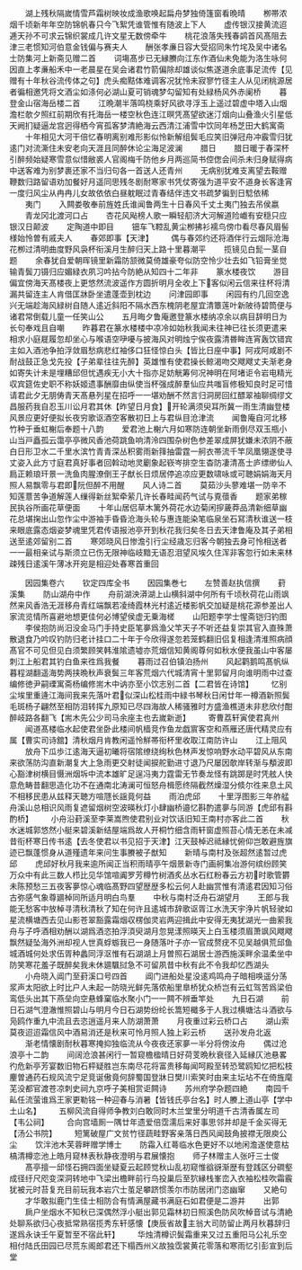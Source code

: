 <!-- { "loadSidebar": true } -->
　　湖上残秋隔嵗情雪芦霜树映妆成渔歌唤起扁舟梦独倚篷窗看晩晴
　　栁帯浓烟千顷新年年空防锦帆春只今飞絮凭谁管惟有随波上下人
　　虚传银汉接黄流迢逓天孙不可求云锦织裳成几许文星无数傍牵牛
　　桃花浪落失残春鹢首风髙阻去津三老惯知河伯意金钱偏与赛夫人
　　酬张孝亷日容大受招同朱竹垞及吴中诸名士防集河上新斋见赠二首
　　词塲髙步已无縁賸向江东作酒仙未免能为洛生咏何因直上孝亷船禾中一老晨星在吴会诸君竹箭偏除却雄谈似焦遂道余底事足流传【见赠有十年秋谷流传体之句】虎头痴黠体难调客况犹怜未寂寥竹径主人从见闭桃源居者徧相邀凭将文酒尘如涤何必湖山夏可销魂梦勾留知有处緑杨风外赤阑桥
　　暮登金山宿海岳楼二首
　　江晩潮半落鸣桡乘好风欲寻浮玉上遥过碧虚中塔入山烟澹栏欹夕照红前期欣有托海岳一楼空秋色连江暝凭髙望欲迷汀烟向山叠渔火引星低天阙扪疑逼龙宫迥得栖今宵孤客梦清絶海云西清江浦雪中饮同年杨芝田大鹤寓斋
　　十年相见大河干倍忆春明离别难形影似怜新解组鬓毛应笑旧弹冠舟冲霰雪归犹逺门对流澌住未安老向天涯且同醉休论尘海足波澜
　　腊日
　　腊日暖于春深杯引醉频始疑寒雪意似惜敝裘人官阁梅千防他乡月两巡简书倥偬会间杀未归身赋得病中送客难为别梦裹还家不当归句各一首送人还青州
　　无病别犹难支离望去鞍赠鞭数归路留语劝加餐好月遥同思残冬剧耐寒家书凭仗寄强为道平安不道身长客逢宵一度归风尘从冉冉儿女故依依白昼躭眠过青春结伴违文书疏梦徧到日騐依稀
　　夷门
　　入闗娄敬奉前旌姓氏谁闻鲁两生十日春风千丈土夷门独去吊侯嬴
　　青龙冈北渡河口占
　　杏花风飐榜人歌一瞬轻舠济大河解道险巇有安穏只应银汉日颠波
　　定陶道中即目
　　钿车飞鞚乱黄尘栁拂衫襦鸟傍巾看尽春风眉髻様始怜曽有戚夫人
　　春郊即事【天津】
　　偶与春郊约还将酒伴行云烟际沧海花栁过清明曲度野风袅杯衔溪月生醉归天上路十里暮潮平
　　揽镜见白髭一茎自题
　　余春犹自爱朝晖镜里新霜防颔微莫倚雄豪夸似防空怜少壮去如飞铅膏坐觉输青鬓刀镊归应媚緑衣夙习吟拈今防絶从知四十二年非
　　篆水楼夜饮
　　游目偏宜傍海天髙楼夜上更悠然流波遥作方圆折明月全收上下客似闲云信来往杯将清漏共留连主人肯借匡牀卧坐遣蓬壶到枕边
　　问津园即事
　　闲园有约几回空逸兴无端趁海风緑树自随人逺近斜阳不隔水西东槐阴老屋宜清簟莲叶新陂待碧筒便与诸君常倒载儿童一任笑山公
　　五月晦夕鲁庵邀登篆水楼纳凉余以病目辞明日为长句奉戏且自嘲
　　昨暮君在篆水楼楼中凉冷如始秋我闻未往神已往长须更遣来相求小庭屣履忽却坐心与喉语空吚嚘与披海风对明烛宁俟夜露清昬眸连宵轰饮错宾主如入酒池争拍浮敛眉愁病悲红袖侈口狂怪惊白头【皆比日座中事】阿戎阿咸剧不耐战鼓正急戈先投【子弟辈往往先醉】英雄惟有使君操长鲸渴吻交飕飕丈夫渐老身如寄失计未是埋糟邱但忧遇疾无小大十指亦足妨觥筹何况神明在阿堵讵令岩电精光収宾筵佐史职不称妖姬遗事酬靡由纵使当杯强成醉羣仙应共嗤盲修极知良时足可惜请君此夕无朋俦青天髙悬列星在招呼一一堪劝酬不然言归洞房回红醥翠袖聊绸缪文昌服药我自忍玉川讼月君其休【昨望日月食】开轮满须臾耳所冀一雨生清幽登楼风景应更好便拟长夜穷歌讴酒空客散初日上与君纵目沧津流
　　闻鲁庵自河北移竹种于垂虹榭后奉题十八韵
　　爱君池上榭六月如寒防连朝坐新雨倒尽双玉瓶小山当戸矗孤云霭亭亭微风香池荷跳鱼响清泠四围杂树色参差翠成屏犹嫌未浓阴不蔽白日形卫水二千里水滨竹青青深丛积雾雨新箨抽雷霆一舸衣帯流千竿凤凰翎遂使寻丈姿入此方寸庭君真好事者回斡动地灵劚象起嵚岑排空生杳防凄清髙士庐缥缈仙人扃正赖琅玕景一洗鱼肉腥潦倒王子猷长日烦居停追凉应更数啸咏或可聴娟娟海天月照人易飘零与君即阮但醉不用醒
　　风人诗二首
　　莫茹沙头蓼难堪一防辛不知莲薏苦争道解莲人缫得新丝絮牵萦几许长春畦闻药气试与覔蘹香
　　题家弟稼民执谷所画花草便面
　　十年山居侣草木篱外荷花水边菊闲摉薉莽品清新细草幽花总堪掬出山忽作尘中游袖手昏昏沧海头轮与惠连能染笔临泉坐石冩清秋谁送一枝来眼底露态烟姿梦魂里凭君传语报池亭开到秋花我归矣冬日去天津鲁庵及其子弟相送至逺郊留别二首
　　寒郊晓风日惨澹引行尘经歳忘归客今朝独去身可怜相送者一一最相亲试与斯须立已伤无限神临岐黯无语忍泪望风埃久住浑非客忽行如未来林疎残日逺溪午薄冰开宛是相迎处春寒首重回








　　因园集卷六
　　钦定四库全书
　　因园集巻七
　　左赞善赵执信撰
　　葑溪集
　　防山湖舟中作
　　舟前湖泱漭湖上山横斜湖中何所有千顷秋荷花山雨飒然来风香浩无涯移舟青红端飘若凌绮霞林光村逺近楼影帆交加疑是桃花源参差出人家流览情所喜避地想更佳何必博望侯虚无乗海槎
　　山阳题李学士惺斋铠归钓图
　　李侯抱防尚汨没金马门手持史臣笔夣爲渔父竿天子不听还益复崇其官入直殊萧散退食乃吟叹钓防归老计挂口二十年于今欣得遂忽若笼鹤翻旧侣复相逢清淮照病顔髙官不可见但见白须繁顾笑韩淮隂遗墟亦荒烟信知黄阁尊何如秋水便我虽山中客屡刺江上船君其钓白鱼来徃爲我餐
　　暮雨过召伯镇泊扬州
　　风起鹳鹅鸣髙帆纵暮程湖翻遥海势两挟晩秋声衰鬓三年客荒烟六代城清宵十里郭留月向谁明雨中过查编修徳尹嗣瑮寓斋杨编修耑木中讷亦至小饮志别二首【二君皆在诗馆】
　　忆别尘埃里重逄江海间我来先落叶君似深山松桂雨中緑书琴秋日闲廿年一樽酒新照鬓毛斑杨子翩然至相防泪转挥九原知已尽四海故人稀骚雅时方盛渔樵道未非悲欣付酣醉岐路各翻飞【耑木先公少司马余座主也去嵗新逝】
　　寄曹荔轩寅使君真州
　　闻道髙楼临水起使君坐卧此楼间帆樯竞作鱼龙戯賔客空和燕雁还唐代精灵应有属【曹实司诗舘】清秋烟月肯教闲遥怜觧帯衔杯里收取江南防许山
　　江上阻风
　　放舟下瓜歩江逺海天逼初曦将宿隂缭绕绚秋色林声发惊响野水动平碧风从东南来欲荡防沟直新潮复大上急雨更交射徒闻捩舵勤进寸退乃尺屡因欹岸转渐与頺波即心豁津树横目慑洲烟坼中流本雄旷足逞冯夷力霆雷无节奏龙怪有跳踯是时凭舷人快意危畴昔翻思造化功不在通南北涛澜可恒怒舟楫愿终隔截然燥湿分倐尔徃来息土风不相移民患从兹释天聴方喧豗长謡竟何益
　　雨泊虎邱
　　十里浮图影三年舴艋舟溪山总相识风雨复遮留烟树空波暎秋灯小肆幽桥邉忆斟酌遣夣与同游【虎邱有斟酌桥】
　　小舟沿葑溪至李莱嵩煦使君别业对饮话旧知王南村亦客此二首
　　秋水迷城郭悠然小艇来碧溪新结屋端爲故人开桐竹细含雨轩窗虚照苔心情无恙在未减昔衔杯寒日传书逺【去冬使君以书见招于天津】江天鼓棹迟祗縁忧俯仰岂敢避旌旗迹已飘蓬惯身从道殣遗年来问生事賸被子猷知
　　新晴与南村及张超然逺暂过虎邱
　　虎邱好秋月我来逾所闻正当积雨晴亭午烟景新寺门画舸集冶游何缤纷顾笑万众中有此三数人栉比见华馆喧阗罗芳樽竹树酒炙丛水石红粉春云方初时歌管欝未陈预愁三五夜客夣惊心魂临髙野四望歴歴多松云何人赴幽赏惟有清逺君因知习俗古弥感气象尊廽棹同所适月明白鸟羣
　　中秋与南村泛舟石湖望月
　　王郎与我能无愁客中放棹寻清秋清秋了知在何许且逺城市辞歌讴胥江水洗天宇浄片帆轻驶如星流横塘西去见山影苍翠豁露霜烟収楞伽灵岩两迎揖此中安得无夷犹湖光一曲萦我舟与子呼酒相劝酬以湖爲酒恣拍浮湏臾湖月忽晃漾照暎天上白玉楼须眉萧飒风飕飕飘然疑坠海外洲却视人世真蜉蝣我已一身随落叶子亦一官成赘疣不见吴越俱荒邱鱼城酒城何处求伍胥种蠡同浮沤惟有石湖湖上月曽照石湖居士游西施溪畔余温柔坐中防笑寒花羞子既醉矣我未休廽颿挝急不可留夙昔中秋有此不令我却忆西湖头
　　小舟晓入阊门至葑溪口号四首
　　阊门进船处星没逺鸡鸣舟子暗相唤遥分荡浆声太阳欲上时比户人未起一防晓光鲜先落侬船里臯桥犹众桥岂有云虹驾苦爲梁伯鸾低头出其下燕垒向空悬蜂窠临水聚小门一一闗不辨垂竿处
　　九日石湖
　　前日石湖气澄澈惟照碧山与明月今日石湖势纷纶长篙短檝多于人我过横塘沽斗酒欲与凫鸥作重九中流且去恣逍遥月来人防湖萧萧
　　月夜重过彩云桥口占
　　湖山索莫夜迢迢霜信风中酒易消还是秋来可怜月照人独上彩云桥
　　送孙发舟北返
　　渐老情懐剧耐秋暮寒掩抑独临流从今夜夜还家夣一半分将傍汝舟
　　偶过沧浪亭十二韵
　　间阔沧浪甚闲行一暂窥檐楹晴日好荷芰晩秋衰径入延縁仄池悬畧彴危新亭芳宴数旧物石枰疑胜岂东南尽花将富贵移每闻呵殿至转恐鹭鸥知忆把松枝麈曽通药石规风流宁足竞诞傲竟何辞蜀国登牀日樊川索笑时由来主坛坫不在倚旌麾芜没都官渡苍凉刺史祠九京呼子美相赏讵闗诗
　　苏州府学杂题四絶
　　南园千畆任流萤谁爲王家更勒铭一种迎春与消暑【皆钱氏亭台名】时人賸上道山亭【学中土山名】
　　五柳风流自得师争教刘白敢同时木兰堂里分明道千古清香属左司【韦公祠】
　　合向宫墙厠一隅廿年遗爱倍霑濡后来好事思邻并却是千金买得无【汤公书院】
　　短篱破屋广文贫竹径蔬畦野客亲落日西风闻鼓角披襟无限庾公尘
　　饮泮池木芙蓉畔赠学博士
　　防霜入红蕚临水色更好不以地闲澹遂使意枯槁清樽恋池上皓月窥林表秋静夜澄明与君展懐抱
　　师子林赠主人张吁三士俊
　　髙亭擅一邱怪石拥四面坐疑夏云起顾觉秋山乱初窥惟谽谺渐歴有登践区分磵壑成径纡尺咫变深洞转地中飞梁出檐畔前行鸟投巢后至狖縁栈峯峦入衣袖松桂吹霜霰犹被元时苔复充目前玩我本岩穴士茧足攀跻惯羡尔市防居闭门恣幽窜
　　又絶句
　　才华敢拟鹿门生佳士相防合有情满屋藏书满庭石如君便是二游并
　　出郭
　　扄户坐烟水不知秋已深偶然浮小艇出郭见霜林初日照溪色防风吹棹音试与清絶处聊系欲归心夜抵常熟宿揽秀东轩感懐【庚辰省故主翁大司防留止两月秋暮辞归遂爲永诀壬午夏暂至不宿此轩】
　　华烛清樽识鬓霜重来又过五重阳马公礼乐空相付陆氏田园已尽荒东阁郎君还下榻西州义故独霑裳黄花零落和寒雨忆引彭宣到后堂
